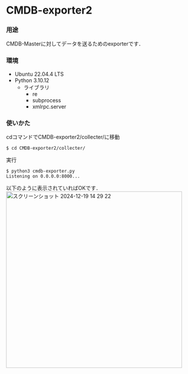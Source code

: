 # CMDB-exporter2


### 用途

CMDB-Masterに対してデータを送るためのexporterです．

### 環境
- Ubuntu 22.04.4 LTS
- Python 3.10.12
  - ライブラリ
    - re
    - subprocess
    - xmlrpc.server
   
### 使いかた

cdコマンドでCMDB-exporter2/collecter/に移動
```
$ cd CMDB-exporter2/collecter/
```

実行
```
$ python3 cmdb-exporter.py 
Listening on 0.0.0.0:8000...
```

以下のように表示されていればOKです．
<img width="477" alt="スクリーンショット 2024-12-19 14 29 22" src="https://github.com/user-attachments/assets/46ed59fd-3c6b-49e1-b3ca-090912c28c5a" />







